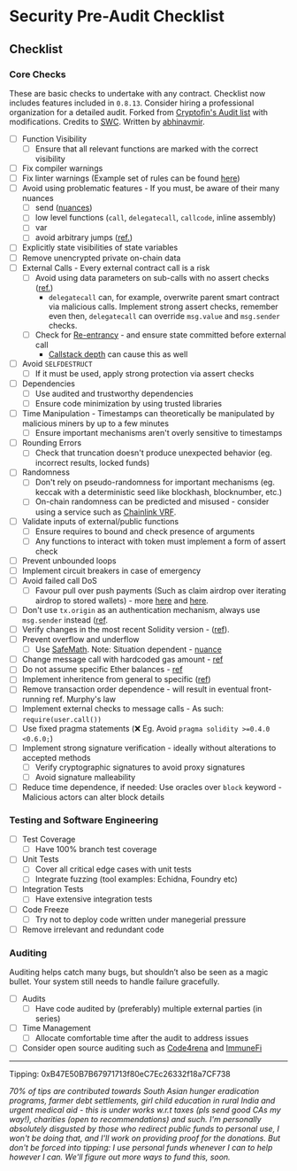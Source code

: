 # Security Pre-Audit Checklist

## Checklist
### Core Checks
These are basic checks to undertake with any contract. Checklist now includes features included in `0.8.13`. Consider hiring a professional organization for a detailed audit. Forked from [Cryptofin's Audit list](https://github.com/cryptofinlabs/audit-checklist) with modifications. Credits to [SWC](https://swcregistry.io/). Written by [abhinavmir](https://github.com/abhinavmir).

- [ ] Function Visibility
  - [ ] Ensure that all relevant functions are marked with the correct visibility
- [ ] Fix compiler warnings
- [ ] Fix linter warnings (Example set of rules can be found [here](https://github.com/protofire/solhint/blob/master/docs/rules.md#:~:text=Style%20Guide%20Rules,-Rule%20Id&text=Values%20must%20be%20'single'%20or%20'double'.&text=Constant%20name%20must%20be%20in%20capitalized%20SNAKE_CASE.&text=Contract%20name%20must%20be%20in%20CamelCase.&text=Event%20name%20must%20be%20in%20CamelCase.))
- [ ] Avoid using problematic features - If you must, be aware of their many nuances
  - [ ] send ([nuances](https://ethereum.stackexchange.com/a/38642/3118))
  - [ ] low level functions (`call`, `delegatecall`, `callcode`, inline assembly)
  - [ ] var
  - [ ] avoid arbitrary jumps ([ref.](https://swcregistry.io/docs/SWC-127))
- [ ] Explicitly state visibilities of state variables
- [ ] Remove unencrypted private on-chain data
- [ ] External Calls - Every external contract call is a risk
  - [ ] Avoid using data parameters on sub-calls with no assert checks ([ref.](https://swcregistry.io/docs/SWC-126))
     - `delegatecall` can, for example, overwrite parent smart contract via malicious calls. Implement strong assert checks, remember even then, `delegatecall` can override `msg.value` and `msg.sender` checks.
  - [ ] Check for [Re-entrancy](https://dasp.co/#item-1) - and ensure state committed before external call 
      - [Callstack depth](https://solidity.readthedocs.io/en/v0.4.24/security-considerations.html?highlight=callstack#callstack-depth) can cause this as well
- [ ] Avoid `SELFDESTRUCT`
  - [ ] If it must be used, apply strong protection via assert checks
- [ ] Dependencies
  - [ ] Use audited and trustworthy dependencies
  - [ ] Ensure code minimization by using trusted libraries
- [ ] Time Manipulation - Timestamps can theoretically be manipulated by malicious miners by up to a few minutes
  - [ ] Ensure important mechanisms aren't overly sensitive to timestamps
- [ ] Rounding Errors
  - [ ] Check that truncation doesn't produce unexpected behavior (eg. incorrect results, locked funds)
- [ ] Randomness
  - [ ] Don't rely on pseudo-randomness for important mechanisms (eg. keccak with a deterministic seed like blockhash, blocknumber, etc.)
  - [ ] On-chain randomness can be predicted and misused - consider using a service such as [Chainlink VRF](https://docs.chain.link/docs/chainlink-vrf/).
- [ ] Validate inputs of external/public functions
  - [ ] Ensure requires to bound and check presence of arguments
  - [ ] Any functions to interact with token must implement a form of assert check
- [ ] Prevent unbounded loops
- [ ] Implement circuit breakers in case of emergency
- [ ] Avoid failed call DoS
  - [ ] Favour pull over push payments (Such as claim airdrop over iterating airdrop to stored wallets) - more [here](https://swcregistry.io/docs/SWC-128) and [here](https://fravoll.github.io/solidity-patterns/pull_over_push.html).
- [ ] Don't use `tx.origin` as an authentication mechanism, always use `msg.sender` instead ([ref](https://swcregistry.io/docs/SWC-117).
- [ ] Verify changes in the most recent Solidity version - ([ref](https://docs.soliditylang.org/en/v0.8.8/080-breaking-changes.html)).
- [ ] Prevent overflow and underflow 
  - [ ] Use [SafeMath](https://github.com/OpenZeppelin/openzeppelin-solidity/blob/master/contracts/math/SafeMath.sol). Note: Situation dependent - [nuance](https://ethereum.stackexchange.com/questions/91367/is-the-safemath-library-obsolete-in-solidity-0-8-0)
- [ ] Change message call with hardcoded gas amount - [ref](https://swcregistry.io/docs/SWC-134)
- [ ] Do not assume specific Ether balances - [ref](https://swcregistry.io/docs/SWC-132)
- [ ] Implement inheritence from general to specific ([ref](https://swcregistry.io/docs/SWC-125))
- [ ] Remove transaction order dependence - will result in eventual front-running ref. Murphy's law
- [ ] Implement external checks to message calls - As such: `require(user.call())`
- [ ] Use fixed pragma statements (❌ Eg. Avoid `pragma solidity >=0.4.0 <0.6.0;`) 
- [ ] Implement strong signature verification - ideally without alterations to accepted methods
  - [ ] Verify cryptographic signatures to avoid proxy signatures
  - [ ] Avoid signature malleability 
- [ ] Reduce time dependence, if needed: Use oracles over `block` keyword - Malicious actors can alter block details

### Testing and Software Engineering
- [ ] Test Coverage
  - [ ] Have 100% branch test coverage
- [ ] Unit Tests
  - [ ] Cover all critical edge cases with unit tests
  - [ ] Integrate fuzzing (tool examples: Echidna, Foundry etc)
- [ ] Integration Tests
  - [ ] Have extensive integration tests
- [ ] Code Freeze
  - [ ] Try not to deploy code written under manegerial pressure
- [ ] Remove irrelevant and redundant code

### Auditing
Auditing helps catch many bugs, but shouldn’t also be seen as a magic bullet. Your system still needs to handle failure gracefully.

- [ ] Audits
  - [ ] Have code audited by (preferably) multiple external parties (in series)
- [ ] Time Management
  - [ ] Allocate comfortable time after the audit to address issues
- [ ] Consider open source auditing such as [Code4rena](https://code4rena.com/) and [ImmuneFi](https://immunefi.com/)

<hr>

Tipping: 0xB47E50B7B67971713f80eC7Ec26332f18a7CF738

<i>70% of tips are contributed towards South Asian hunger eradication programs, farmer debt settlements, girl child education in rural India and urgent medical aid - this is under works w.r.t taxes (pls send good CAs my way!), charities (open to recommendations) and such. I'm personally absolutely disgusted by those who redirect public funds to personal use, I won't be doing that, and I'll work on providing proof for the donations. But don't be forced into tipping: I use personal funds whenever I can to help however I can. We'll figure out more ways to fund this, soon.</i> 
